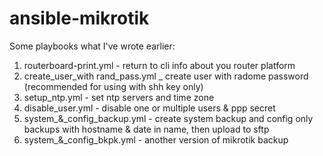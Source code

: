 # ansible-mikrotik

Some playbooks what I've wrote earlier:
1) routerboard-print.yml - return to cli info about you router platform
2) create_user_with rand_pass.yml _ create user with radome password (recommended for using with shh key only)
3) setup_ntp.yml - set ntp servers and time zone
4) disable_user.yml - disable one or multiple users & ppp secret
5) system_&_config_backup.yml - create system backup and config only backups with hostname & date in name, then upload to sftp
6) system_&_config_bkpk.yml - another version of mikrotik backup
